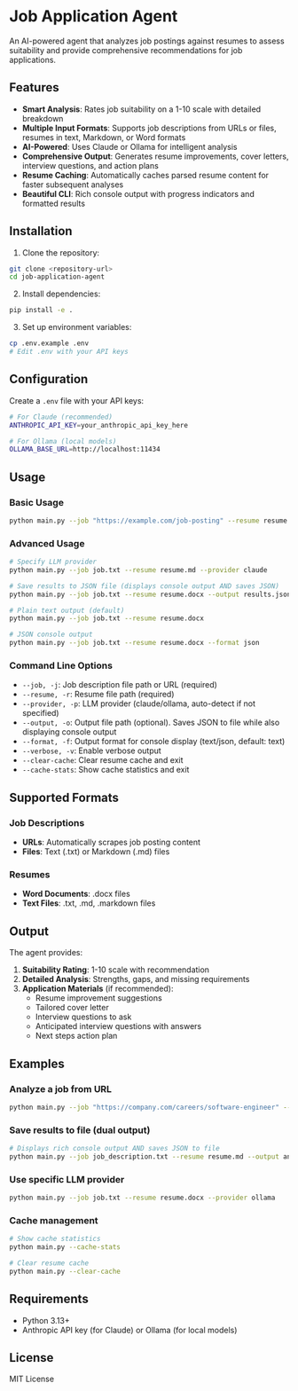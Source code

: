 # Job Application Agent

An AI-powered agent that analyzes job postings against resumes to assess suitability and provide comprehensive recommendations for job applications.

## Features

- **Smart Analysis**: Rates job suitability on a 1-10 scale with detailed breakdown
- **Multiple Input Formats**: Supports job descriptions from URLs or files, resumes in text, Markdown, or Word formats
- **AI-Powered**: Uses Claude or Ollama for intelligent analysis
- **Comprehensive Output**: Generates resume improvements, cover letters, interview questions, and action plans
- **Resume Caching**: Automatically caches parsed resume content for faster subsequent analyses
- **Beautiful CLI**: Rich console output with progress indicators and formatted results

## Installation

1. Clone the repository:
```bash
git clone <repository-url>
cd job-application-agent
```

2. Install dependencies:
```bash
pip install -e .
```

3. Set up environment variables:
```bash
cp .env.example .env
# Edit .env with your API keys
```

## Configuration

Create a `.env` file with your API keys:

```bash
# For Claude (recommended)
ANTHROPIC_API_KEY=your_anthropic_api_key_here

# For Ollama (local models)
OLLAMA_BASE_URL=http://localhost:11434
```

## Usage

### Basic Usage

```bash
python main.py --job "https://example.com/job-posting" --resume resume.docx
```

### Advanced Usage

```bash
# Specify LLM provider
python main.py --job job.txt --resume resume.md --provider claude

# Save results to JSON file (displays console output AND saves JSON)
python main.py --job job.txt --resume resume.docx --output results.json

# Plain text output (default)
python main.py --job job.txt --resume resume.docx

# JSON console output
python main.py --job job.txt --resume resume.docx --format json
```

### Command Line Options

- `--job, -j`: Job description file path or URL (required)
- `--resume, -r`: Resume file path (required)
- `--provider, -p`: LLM provider (claude/ollama, auto-detect if not specified)
- `--output, -o`: Output file path (optional). Saves JSON to file while also displaying console output
- `--format, -f`: Output format for console display (text/json, default: text)
- `--verbose, -v`: Enable verbose output
- `--clear-cache`: Clear resume cache and exit
- `--cache-stats`: Show cache statistics and exit

## Supported Formats

### Job Descriptions
- **URLs**: Automatically scrapes job posting content
- **Files**: Text (.txt) or Markdown (.md) files

### Resumes
- **Word Documents**: .docx files
- **Text Files**: .txt, .md, .markdown files

## Output

The agent provides:

1. **Suitability Rating**: 1-10 scale with recommendation
2. **Detailed Analysis**: Strengths, gaps, and missing requirements
3. **Application Materials** (if recommended):
   - Resume improvement suggestions
   - Tailored cover letter
   - Interview questions to ask
   - Anticipated interview questions with answers
   - Next steps action plan

## Examples

### Analyze a job from URL
```bash
python main.py --job "https://company.com/careers/software-engineer" --resume my_resume.docx
```

### Save results to file (dual output)
```bash
# Displays rich console output AND saves JSON to file
python main.py --job job_description.txt --resume resume.md --output analysis_results.json
```

### Use specific LLM provider
```bash
python main.py --job job.txt --resume resume.docx --provider ollama
```

### Cache management
```bash
# Show cache statistics
python main.py --cache-stats

# Clear resume cache
python main.py --clear-cache
```

## Requirements

- Python 3.13+
- Anthropic API key (for Claude) or Ollama (for local models)

## License

MIT License
